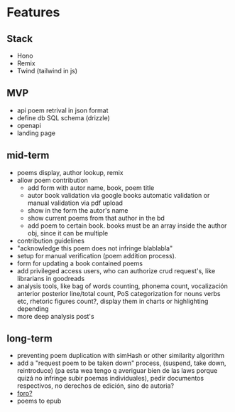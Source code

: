 # Features

## Stack

- Hono
- Remix
- Twind (tailwind in js)

## MVP

- api poem retrival in json format
- define db SQL schema (drizzle)
- openapi
- landing page

## mid-term

- poems display, author lookup, remix
- allow poem contribution
  - add form with autor name, book, poem title
  - autor book validation via google books automatic validation or manual
    validation via pdf upload
  - show in the form the autor's name
  - show current poems from that author in the bd
  - add poem to certain book. books must be an array inside the author obj,
    since it can be multiple
- contribution guidelines
- "acknowledge this poem does not infringe blablabla"
- setup for manual verification (poem addition process).
- form for updating a book contained poems
- add privileged access users, who can authorize crud request's, like librarians
  in goodreads
- analysis tools, like bag of words counting, phonema count, vocalización
  anterior posterior line/total count, PoS categorization for nouns verbs etc,
  rhetoric figures count?, display them in charts or highlighting depending
- more deep analysis post's

## long-term

- preventing poem duplication with simHash or other similarity algorithm
- add a "request poem to be taken down" process, (suspend, take down,
  reintroduce) (pa esta wea tengo q averiguar bien de las laws porque quizá no
  infringe subir poemas individuales), pedir documentos respectivos, no derechos
  de edición, sino de autoria?
- [foro?](https://www.discourse.org/)
- poems to epub
